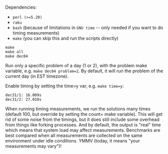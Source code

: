 Dependencies:

* `perl (>=5.20)`
* `raku`
* `bash` (because of limitations in `GNU time` -- only needed if
   you want to do timing measurements)
* `make` (you can skip this and run the scripts directly)

```
make
make all
make dec04
```

Run only a specific problem of a day (1 or 2), with the problem
make variable, e.g. `make dec04 problem=2`. By default, it will
run the problem of the current day (in EST timezone).

Enable timing by setting the time=y var, e.g. `make time=y`:

```
dec31/1: 16.009s
dec31/2: 27.010s
```

When running timing measurements, we run the solutions many times
(default 100, but override by setting the count= make variable).
This will get rid of some noise from the timings, but it does
still include some overhead from things like forking processes.
And by default, the output is "real" time which means that system
load may affect measurements. Benchmarks are best compared when
all measurements are collected on the same environment under idle
conditions. YMMV (today, it means "your measurements may vary")!
